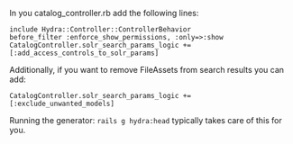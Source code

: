 In you catalog_controller.rb add the following lines:

```
include Hydra::Controller::ControllerBehavior
before_filter :enforce_show_permissions, :only=>:show
CatalogController.solr_search_params_logic += [:add_access_controls_to_solr_params]
```

Additionally, if you want to remove FileAssets from search results you can add:
```
CatalogController.solr_search_params_logic += [:exclude_unwanted_models]
```

Running the generator: `rails g hydra:head`  typically takes care of this for you.


